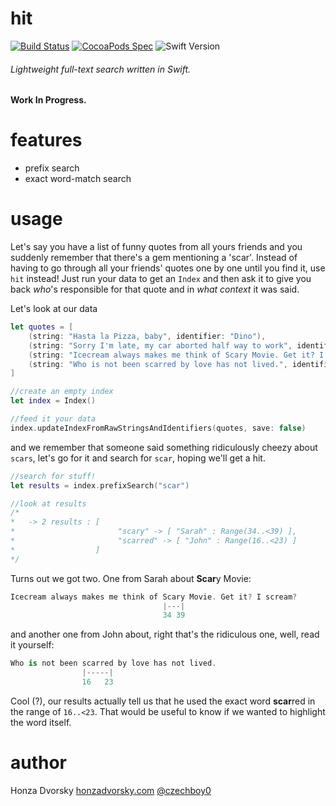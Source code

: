 # hit

[![Build Status](https://www.bitrise.io/app/df9203eed45bff4a.svg?token=_pWCzt8CMI8GZM5Lofq-Pw&branch=master)](https://www.bitrise.io/app/df9203eed45bff4a) [![CocoaPods Spec](https://img.shields.io/cocoapods/v/hit.svg)](https://cocoapods.org/pods/hit) ![Swift Version](https://img.shields.io/badge/Swift-Xcode7b5-orange.svg)

###### Lightweight full-text search written in Swift.

**Work In Progress.**

# features
- prefix search
- exact word-match search

# usage

Let's say you have a list of funny quotes from all yours friends and you suddenly remember that there's a gem mentioning a 'scar'. Instead of having to go through all your friends' quotes one by one until you find it, use `hit` instead! Just run your data to get an `Index` and then ask it to give you back *who*'s responsible for that quote and in *what context* it was said.

Let's look at our data

```swift
let quotes = [
    (string: "Hasta la Pizza, baby", identifier: "Dino"),
    (string: "Sorry I'm late, my car aborted half way to work", identifier: "Rob"),
    (string: "Icecream always makes me think of Scary Movie. Get it? I scream?", identifier: "Sarah"),
    (string: "Who is not been scarred by love has not lived.", identifier: "John")
]

//create an empty index
let index = Index()

//feed it your data
index.updateIndexFromRawStringsAndIdentifiers(quotes, save: false)
```

and we remember that someone said something ridiculously cheezy about `scars`, let's go for it and search for `scar`, hoping we'll get a hit.

```swift
//search for stuff!
let results = index.prefixSearch("scar")

//look at results
/*
*   -> 2 results : [
*                       "scary" -> [ "Sarah" : Range(34..<39) ],
*                       "scarred" -> [ "John" : Range(16..<23) ]
*                  ]
*/
```

Turns out we got two. One from Sarah about **Scar**y Movie:

```swift
Icecream always makes me think of Scary Movie. Get it? I scream?
                                  |---|
                                  34 39
```

and another one from John about, right that's the ridiculous one, well, read it yourself:

```swift
Who is not been scarred by love has not lived.
                |-----|
                16   23
```

Cool (?), our results actually tell us that he used the exact word **scar**red in the range of `16..<23`. That would be useful to know if we wanted to highlight the word itself.

# author
Honza Dvorsky
[honzadvorsky.com](honzadvorsky.com)
[@czechboy0](https://twitter.com/czechboy0)

